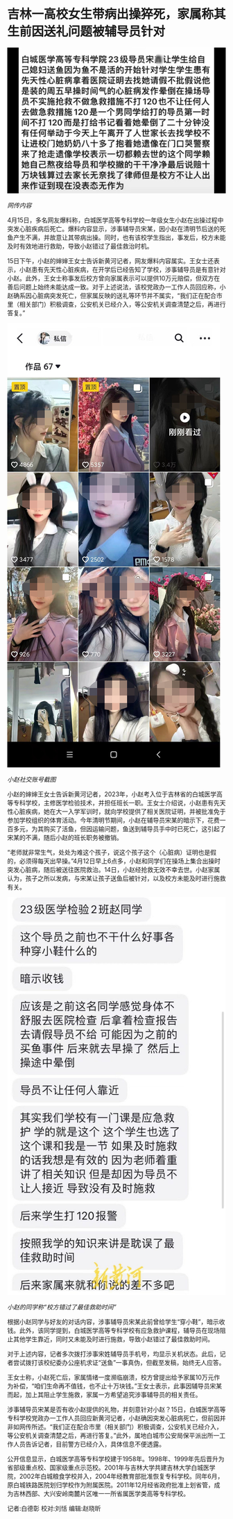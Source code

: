# 吉林一高校女生带病出操猝死，家属称其生前因送礼问题被辅导员针对

![7c557ff19f677cfb160ac8f287bdca61.jpg](https://raw.githubusercontent.com/qqhsx/qqnews_image/main/2024/04/15/吉林一高校女生带病出操猝死，家属称其生前因送礼问题被辅导员针对/7c557ff19f677cfb160ac8f287bdca61.jpg)

_网传内容_

4月15日，多名网友爆料称，白城医学高等专科学校一年级女生小赵在出操过程中突发心脏疾病后死亡。爆料内容显示，涉事辅导员宋某，因小赵在清明节后送的死鱼产生不满，并故意让其带病出操。同时，也有该校学生指出，事发后，校方未能及时有效地进行救助，导致小赵错过了最佳救治时机。

15日下午，小赵的婶婶王女士告诉新黄河记者，网友爆料内容属实。王女士还表示，小赵患有先天性心脏疾病，在开学后已经告知了学校，涉事辅导员是有意针对小赵。此外，王女士称事发后校方曾向家属表示可以提供10万元赔偿，但双方在善后问题上始终未能达成一致。对于上述说法，该校党政办一工作人员回应称，小赵确系因心脏病突发死亡，但家属反映的送礼等环节并不属实，“我们正在配合市里（相关部门）积极调查，公安机关已经介入，等公安机关调查清楚之后，再进行答复。”

![3a460c15d8145cb73f1a3f55d96d5e29.jpg](https://raw.githubusercontent.com/qqhsx/qqnews_image/main/2024/04/15/吉林一高校女生带病出操猝死，家属称其生前因送礼问题被辅导员针对/3a460c15d8145cb73f1a3f55d96d5e29.jpg)

 _小赵社交账号截图_

小赵的婶婶王女士告诉新黄河记者，2023年，小赵考入位于吉林省的白城医学高等专科学校，主修医学检验技术，并担任班长一职。王女士介绍说，小赵患有先天性心脏疾病，她在大一入学军训时，就向学校提供了相关医院证明，并被批准免于参加学校组织的体育活动。今年清明节期间，小赵在辅导员宋某的暗示下，花费一百多元，为其购买了活鱼，但因运输问题，鱼送到辅导员手中时已死亡，这引起了宋某的不满，随后小赵的班长职务被撤销。

“老师就非常生气，处处为难这个孩子，说这个孩子这个（心脏病）证明也是假的，必须得每天出早操。”4月12日早上6点多，小赵和同学们在操场上集合出操时突发心脏病，随后被送往医院救治。14日，小赵经抢救无效不幸去世。小赵家属认为，孩子之所以发病，与宋某让孩子送鱼后被针对，以及校方未能及时进行施救有关。

![259a1219dac5462b83d63f12e689e94e.jpg](https://raw.githubusercontent.com/qqhsx/qqnews_image/main/2024/04/15/吉林一高校女生带病出操猝死，家属称其生前因送礼问题被辅导员针对/259a1219dac5462b83d63f12e689e94e.jpg)

_小赵的同学称“校方错过了最佳救助时间”_

根据小赵同学与好友的对话内容，涉事辅导员宋某此前曾给学生“穿小鞋”，暗示收钱。此外，该同学提到，白城医学高等专科学校有应急救护课程，辅导员在现场阻止其他学生靠近，同时又未能及时进行施救，导致小赵错过了最佳救助时间。

对于上述内容，记者多次拨打涉事宋姓辅导员手机号，均显示关机状态。此后，记者尝试拨打该校纪委办公座机求证“送鱼”一事真伪，但截至发稿，始终无人应答。

王女士称，小赵死亡后，家属情绪一度濒临崩溃，校方曾提出给予家属10万元作为补偿，“咱们生命再不值钱，也不止十万块钱。”王女士表示，此事因辅导员宋某而起，加上其阻止学生施救，家属一方希望追究涉事辅导员的相关责任。

涉事辅导员宋某是否有收小赵提供的礼物，并刻意针对小赵？15日，白城医学高等专科学校党政办一工作人员回应新黄河记者，小赵确因突发心脏病死亡，但前因并非如网传所述。“我们正在配合市里（相关部门）积极调查，公安机关已经介入，等公安机关调查清楚之后，再进行答复。”此外，属地白城市公安局保平派出所一工作人员告诉记者，目前警方已经介入，具体信息不便透露。

公开信息显示，白城医学高等专科学校建于1958年。1998年、1999年先后晋升为省部级重点校、国家级重点示范校。2001年与吉林大学共建吉林大学白城医学院，2002年白城粮食学校并入，2004年经教育部批准恢复专科学校。同年6月，原白城铁路医院划归学校作为附属医院。2011年12月经省政府批准上划省管，成为吉林西部、大兴安岭南麓片区唯一一所省属医学类高等专科学校。

记者:白德彰 校对:刘恬 编辑:赵晓昕

